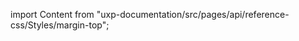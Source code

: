 
import Content from "uxp-documentation/src/pages/api/reference-css/Styles/margin-top";

<Content query="product=xd"/>
